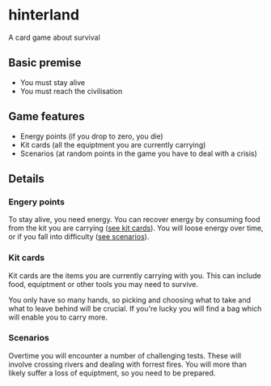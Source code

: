 # hinterland

A card game about survival

## Basic premise

- You must stay alive
- You must reach the civilisation

## Game features

- Energy points (if you drop to zero, you die)
- Kit cards (all the equiptment you are currently carrying)
- Scenarios (at random points in the game you have to deal with a crisis)

## Details

### Engery points

To stay alive, you need energy. You can recover energy by consuming food from the kit you are carrying ([see kit cards](#kit-cards)). You will loose energy over time, or if you fall into difficulty ([see scenarios](#scenarios)).

### Kit cards

Kit cards are the items you are currently carrying with you. This can include food, equiptment or other tools you may need to survive.

You only have so many hands, so picking and choosing what to take and what to leave behind will be crucial. If you're lucky you will find a bag which will enable you to carry more.

### Scenarios

Overtime you will encounter a number of challenging tests. These will involve crossing rivers and dealing with forrest fires. You will more than likely suffer a loss of equiptment, so you need to be prepared.
